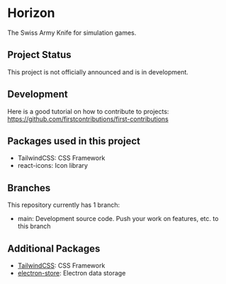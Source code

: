 # Horizon

The Swiss Army Knife for simulation games.

## Project Status

This project is not officially announced and is in development.

## Development

Here is a good tutorial on how to contribute to projects: https://github.com/firstcontributions/first-contributions <br>

## Packages used in this project
- TailwindCSS: CSS Framework
- react-icons: Icon library

## Branches

This repository currently has 1 branch:

- main: Development source code. Push your work on features, etc. to this branch

## Additional Packages
- [TailwindCSS](https://tailwindcss.com/): CSS Framework
- [electron-store](https://github.com/sindresorhus/electron-store): Electron data storage